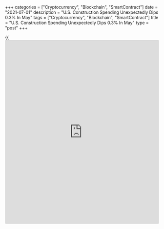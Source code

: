 +++
categories = ["Cryptocurrency", "Blockchain", "SmartContract"]
date = "2021-07-01"
description = "U.S. Construction Spending Unexpectedly Dips 0.3% In May"
tags = ["Cryptocurrency", "Blockchain", "SmartContract"]
title = "U.S. Construction Spending Unexpectedly Dips 0.3% In May"
type = "post"
+++

{{<iframe id="large-banner" src="https://www.bounty.group/#slide=9.0" width="100%" height="600" scrolling="no" style="border: 0px solid rgb(216, 221, 230); border-radius: 3px;">}}

Construction spending in the U.S. unexpectedly decreased in the month of
May, according to a report released by the Commerce Department on
Thursday.

The report said construction spending fell by 0.3 percent to an annual
rate of $1.545 trillion in May after inching up by 0.1 percent to a
revised rate of $1.550 trillion in April.

The decrease surprised economists, who had expected construction
spending to rise by 0.4 percent following the 0.2 percent uptick
originally reported for the previous month.

The unexpected drop in construction spending came as spending on private
construction slipped by 0.3 percent to an annual rate of $1.203 billion.

Spending on non-residential construction slumped by 1.1 percent to a
rate of $451.6 billion, more than offsetting a 0.2 percent increase in
spending on residential construction to a rate of $751.7 billion.

The report showed spending on public construction also dipped by 0.2
percent to a rate of $342.0 billion, as a steep drop in spending on
educational construction more than offset a jump in spending on highway
construction.

Despite the monthly decrease, total construction spending in May was up
by 7.5 percent compared to the same month a year ago.

For comments and feedback [contact](https://www.playgroundfx.com/contact/): editorial@rtt[news](https://www.letsplayfx.com/blog/forex-news-website/).com

[Economic News][1]

 **What parts of the world are seeing the best (and worst) economic
performances lately? Click[here][2] to check out our [Econ Scorecard][2]
and find out! See up-to-the-moment [ranking](https://www.playgroundfx.com/blog/crypto-exchange-ranking/)s for the best and worst
performers in [GDP][3], [unemployment rate][4], [inflation][5] and much
more.**

   1. www.rtt[news](https://www.letsplayfx.com/blog/forex-news-website/).com/Content/EconomicNews.aspx
   2. www.rtt[news](https://www.letsplayfx.com/blog/forex-news-website/).com/economic-scorecard/world-rank/PPI/highest-performance.aspx
   3. www.rtt[news](https://www.letsplayfx.com/blog/forex-news-website/).com/economic-scorecard/world-rank/GDP/highest-performance.aspx
   4. www.rtt[news](https://www.letsplayfx.com/blog/forex-news-website/).com/economic-scorecard/world-rank/unemployment-rate/lowest-performance.aspx
   5. www.rtt[news](https://www.letsplayfx.com/blog/forex-news-website/).com/economic-scorecard/world-rank/CPI/highest-performance.aspx